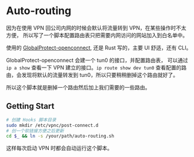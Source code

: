 # Auto-routing

因为在使用 VPN 回公司内网的时候会默认将流量转到 VPN，在某些操作时不太方便，
所以写了一个脚本配置路由表只把需要内网访问的网站加入到白名单中。

使用的 [GlobalProtect-openconnect](https://github.com/yuezk/GlobalProtect-openconnect),
还是 Rust 写的，主要 UI 舒适，还有 CLI。

GlobalProtect-openconnect 会建一个 tun0 的接口，并配置路由表，
可以通过 `ip a show` 查看一下 VPN 建立的接口。`ip route show dev tun0`
查看配置的路由，会发现将默认的流量转发到 tun0，所以只要稍稍删掉这个路由就好了。

所以这个脚本就是删掉一个路由然后加上我们需要的一些路由。

## Getting Start

```sh
# 创建 Hooks 脚本目录
sudo mkdir /etc/vpnc/post-connect.d
# 创一个软链接方便之后更新
cd $_ && ln -s /your/path/auto-routing.sh
```

这样每次启动 VPN 时都会自动运行这个脚本。
